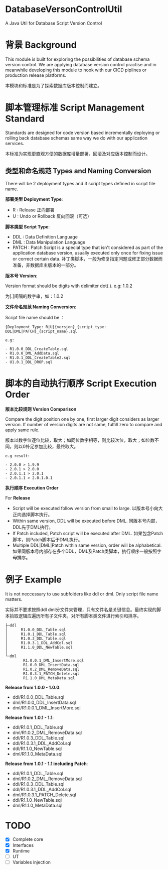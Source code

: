 # DatabaseVersonControlUtil
A Java Util for Database Script Version Control

# 背景 Background

This module is built for exploring the possibilities of database schema version control. We are applying database version control practise and in meanwhile developing this module to hook with our CICD piplines or production release platforms.

本模块和标准是为了探索数据库版本控制而建立。

# 脚本管理标准 Script Management Standard

Standards are designed for code version based incrementally deploying or rolling back database schemas same way we do with our application services.

本标准为实现更直观方便的数据库增量部署，回滚及对应版本控制而设计。

## 类型和命名规范 Types and Naming Conversion

There will be 2 deployment types and 3 script types defined in script file name.

**部署类型 Deployment Type**:

- R : Release 正向部署
- U : Undo or Rollback 反向回滚（可选）

**脚本类型 Script Type**:

- DDL : Data Definition Language
- DML : Data Manipulation Language
- PATCH : Patch Script is a special type that isn't considered as part of the application database version, usually executed only once for fixing issue or correct certain data. 补丁类脚本，一般为修复指定问题或修正部分数据而准备，非数据库主版本的一部分。

**版本号 Version**:

Version format should be digits with delimiter dot(.). e.g: 1.0.2

为[.]间隔的数字串，如：1.0.2

**文件命名规范 Naming Conversion**:

Script file name should be ：

```
{Deployment Type: R|U}{version}_{script_type: DDL|DML|PATCH}_{script_name}.sql

e.g: 

- R1.0.0_DDL_CreateTable.sql
- R1.0.0_DML_AddData.sql
- R1.0.1_DDL_CreateTable2.sql
- U1.0.1_DDL_DROP.sql
```

# 脚本的自动执行顺序 Script Execution Order

**版本比较规则 Version Comparison**

Compare the digit position one by one, first larger digit considers as larger version.
If number of version digits are not same, fulfill zero to compare and apply same rule.

版本以数字位逐位比较，取大；如同位数字相等，则比较次位，取大；如位数不同，则以0补足参加比较，最终取大。

```
e.g result:

- 2.0.0 > 1.9.9
- 2.0.1 > 2.0.0
- 2.0.1.1 > 2.0.1
- 2.0.1.1 > 2.0.1.0.1
```

**执行顺序 Execution Order**

For **Release**

- Script will be executed follow version from small to large. 以版本号小向大正向选择脚本执行。
- Within same version, DDL will be executed before DML. 同版本号内部，DDL先于DML执行。
- If Patch included, Patch script will be executed after DML. 如果包含Patch脚本，则Patch脚本后于DML执行。
- Multiple DDL|DML|Patch within same version, order will be alphabetical. 如果同版本号内部存在多个DDL，DML及Patch类脚本，执行顺序一般按照字母排序。

# 例子 Example

It is not neccessary to use subfolders like ddl or dml. Only script file name matters.

实际并不要求按照ddl dml分文件夹管理，只有文件名是关键信息。最终实现的脚本拾取逻辑应遍历所有子文件夹，对所有脚本类文件进行索引和排序。

```
├─ddl
│      R1.0.0_DDL_Table.sql
│      R1.0.1_DDL_Table.sql
│      R1.0.3_DDL_Table.sql
│      R1.0.3.1_DDL_AddCol.sql
│      R1.1.0_DDL_NewTable.sql
│
└─dml
        R1.0.0.1_DML_InsertMore.sql
        R1.0.0_DML_InsertData.sql
        R1.0.2_DML_RemoveData.sql
        R1.0.3.1_PATCH_Delete.sql
        R1.1.0_DML_MetaData.sql
```

**Release from 1.0.0 - 1.0.0**:

- ddl/R1.0.0_DDL_Table.sql
- dml/R1.0.0_DDL_InsertData.sql
- dml/R1.0.0.1_DML_InsertMore.sql

**Release from 1.0.1 - 1.1**:

- ddl/R1.0.1_DDL_Table.sql
- dml/R1.0.2_DML_RemoveData.sql
- ddl/R1.0.3_DDL_Table.sql
- ddl/R1.0.3.1_DDL_AddCol.sql
- ddl/R1.1.0_NewTable.sql
- dml/R1.1.0_MetaData.sql

**Release from 1.0.1 - 1.1 including Patch**:

- ddl/R1.0.1_DDL_Table.sql
- dml/R1.0.2_DML_RemoveData.sql
- ddl/R1.0.3_DDL_Table.sql
- ddl/R1.0.3.1_DDL_AddCol.sql
- dml/R1.0.3.1_PATCH_Delete.sql
- ddl/R1.1.0_NewTable.sql
- dml/R1.1.0_MetaData.sql
  
# TODO

- [X] Complete core
- [X] Interfaces
- [X] Runtime
- [ ] UT
- [ ] Variables injection
